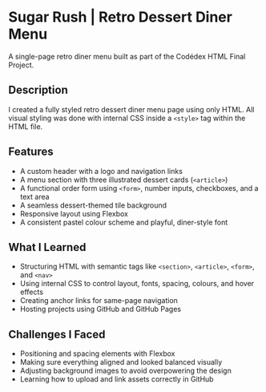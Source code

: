 # Sugar Rush | Retro Dessert Diner Menu

A single-page retro diner menu built as part of the Codédex HTML Final Project.

## Description

I created a fully styled retro dessert diner menu page using only HTML. All visual styling was done with internal CSS inside a `<style>` tag within the HTML file.

## Features

- A custom header with a logo and navigation links  
- A menu section with three illustrated dessert cards (`<article>`)  
- A functional order form using `<form>`, number inputs, checkboxes, and a text area  
- A seamless dessert-themed tile background  
- Responsive layout using Flexbox  
- A consistent pastel colour scheme and playful, diner-style font  

## What I Learned

- Structuring HTML with semantic tags like `<section>`, `<article>`, `<form>`, and `<nav>`  
- Using internal CSS to control layout, fonts, spacing, colours, and hover effects  
- Creating anchor links for same-page navigation  
- Hosting projects using GitHub and GitHub Pages  

## Challenges I Faced

- Positioning and spacing elements with Flexbox  
- Making sure everything aligned and looked balanced visually  
- Adjusting background images to avoid overpowering the design  
- Learning how to upload and link assets correctly in GitHub  
